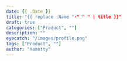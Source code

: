 ```yaml
---
date: {{ .Date }}
title: "{{ replace .Name "-" " " | title }}"
draft: true
categories: ["Product", ""]
description: ""
eyecatch: "/images/profile.png"
tags: ["Product", ""]
author: "Yamotty"
---
```

